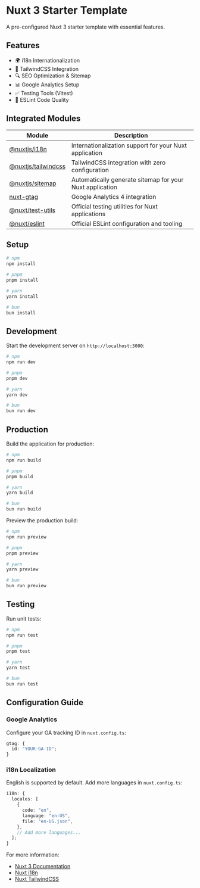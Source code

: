 # Nuxt 3 Starter Template

A pre-configured Nuxt 3 starter template with essential features.

## Features

- 🌍 i18n Internationalization
- 📱 TailwindCSS Integration
- 🔍 SEO Optimization & Sitemap
- 📊 Google Analytics Setup
- ✅ Testing Tools (Vitest)
- 🔧 ESLint Code Quality

## Integrated Modules

| Module                                                            | Description                                              |
| ----------------------------------------------------------------- | -------------------------------------------------------- |
| [@nuxtjs/i18n](https://i18n.nuxtjs.org/)                          | Internationalization support for your Nuxt application   |
| [@nuxtjs/tailwindcss](https://tailwindcss.nuxtjs.org/)            | TailwindCSS integration with zero configuration          |
| [@nuxtjs/sitemap](https://sitemap.nuxtjs.org/)                    | Automatically generate sitemap for your Nuxt application |
| [nuxt-gtag](https://nuxt.com/modules/gtag)                        | Google Analytics 4 integration                           |
| [@nuxt/test-utils](https://nuxt.com/docs/getting-started/testing) | Official testing utilities for Nuxt applications         |
| [@nuxt/eslint](https://eslint.nuxt.com/)                          | Official ESLint configuration and tooling                |

## Setup

```bash
# npm
npm install

# pnpm
pnpm install

# yarn
yarn install

# bun
bun install
```

## Development

Start the development server on `http://localhost:3000`:

```bash
# npm
npm run dev

# pnpm
pnpm dev

# yarn
yarn dev

# bun
bun run dev
```

## Production

Build the application for production:

```bash
# npm
npm run build

# pnpm
pnpm build

# yarn
yarn build

# bun
bun run build
```

Preview the production build:

```bash
# npm
npm run preview

# pnpm
pnpm preview

# yarn
yarn preview

# bun
bun run preview
```

## Testing

Run unit tests:

```bash
# npm
npm run test

# pnpm
pnpm test

# yarn
yarn test

# bun
bun run test
```

## Configuration Guide

### Google Analytics

Configure your GA tracking ID in `nuxt.config.ts`:

```ts
gtag: {
  id: "YOUR-GA-ID";
}
```

### i18n Localization

English is supported by default. Add more languages in `nuxt.config.ts`:

```ts
i18n: {
  locales: [
    {
      code: "en",
      language: "en-US",
      file: "en-US.json",
    },
    // Add more languages...
  ];
}
```

For more information:

- [Nuxt 3 Documentation](https://nuxt.com/docs)
- [Nuxt i18n](https://i18n.nuxtjs.org/)
- [Nuxt TailwindCSS](https://tailwindcss.nuxtjs.org/)

